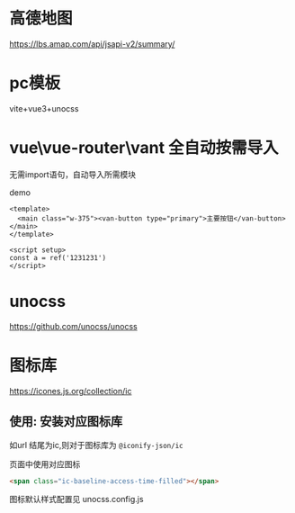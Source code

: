 # 高德地图
https://lbs.amap.com/api/jsapi-v2/summary/

# pc模板
vite+vue3+unocss

# vue\vue-router\vant 全自动按需导入
无需import语句，自动导入所需模块

demo
``` vue
<template>
  <main class="w-375"><van-button type="primary">主要按钮</van-button></main>
</template>

<script setup>
const a = ref('1231231')
</script>

```
# unocss
https://github.com/unocss/unocss

# 图标库
https://icones.js.org/collection/ic

## 使用: 安装对应图标库 
如url 结尾为ic,则对于图标库为 `@iconify-json/ic`

页面中使用对应图标


``` html
<span class="ic-baseline-access-time-filled"></span>
```

图标默认样式配置见 unocss.config.js